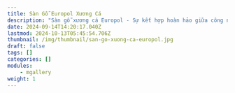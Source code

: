```yaml
---
title: Sàn Gỗ Europol Xương Cá
description: "Sàn gỗ xương cá Europol - Sự kết hợp hoàn hảo giữa công nghệ và thẩm mỹ. Chống cháy, chống trầy xước. Tạo không gian sang trọng, đẳng cấp Châu Âu. "
date: 2024-09-14T14:20:17.040Z
lastmod: 2024-10-13T05:45:54.706Z
thumbnail: /img/thumbnail/san-go-xuong-ca-europol.jpg
draft: false
tags: []
categories: []
modules:
    - mgallery
weight: 1
---
```

